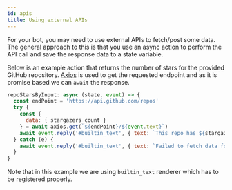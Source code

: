 ```yaml
---
id: apis
title: Using external APIs
---
```


For your bot, you may need to use external APIs to fetch/post some data.
The general approach to this is that you use an async action to perform the API call and save the response data to a state variable.

Below is an example action that returns the number of stars for the provided GitHub repository.
[Axios](https://www.npmjs.com/package/axios) is used to get the requested endpoint and as it is promise based we can `await` the response.

```js
repoStarsByInput: async (state, event) => {
  const endPoint = 'https://api.github.com/repos'
  try {
    const {
      data: { stargazers_count }
    } = await axios.get(`${endPoint}/${event.text}`)
    await event.reply('#builtin_text', { text: `This repo has ${stargazers_count} ★` })
  } catch (e) {
    await event.reply('#builtin_text', { text: `Failed to fetch data for this repo` })
  }
}
```

Note that in this example we are using `builtin_text` renderer which has to be registered properly.
